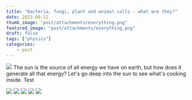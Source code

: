 ```yaml
---
title: "Bacteria, fungi, plant and animal cells - what are they?"
date: 2023-09-22
thumb_image: "post/attachments/everything.png"
featured_image: "post/attachments/everything.png"
draft: false
tags: ["physics"]
categories:
    - post
---
```


![](/post/attachments/sun1.jpg)
The sun is the source of all energy we have on earth, but how does it generate all that energy? Let's go deep into the sun to see what's cooking inside. Test

![](/post/attachments/sun1.jpg)
![](/post/attachments/sun2.jpg)
![](/post/attachments/sun3.jpg)
![](/post/attachments/sun4.jpg)
![](/post/attachments/sun5.jpg)
